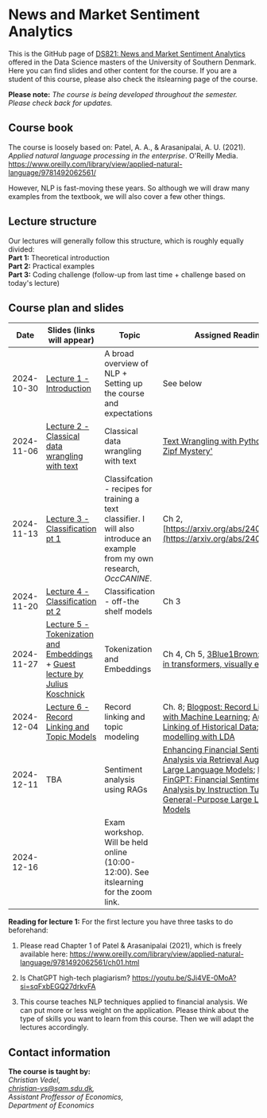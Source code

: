 # News and Market Sentiment Analytics
This is the GitHub page of [DS821: News and Market Sentiment Analytics](https://odin.sdu.dk/sitecore/index.php?a=fagbesk&id=156413&lang=en) offered in the Data Science masters of the University of Southern Denmark. Here you can find slides and other content for the course. If you are a student of this course, please also check the itslearning page of the course.  

**Please note:** *The course is being developed throughout the semester. Please check back for updates.*
## Course book
The course is loosely based on:
Patel, A. A., & Arasanipalai, A. U. (2021). _Applied natural language processing in the enterprise_. O'Reilly Media. https://www.oreilly.com/library/view/applied-natural-language/9781492062561/

However, NLP is fast-moving these years. So although we will draw many examples from the textbook, we will also cover a few other things. 

## Lecture structure
Our lectures will generally follow this structure, which is roughly equally divided:  
**Part 1:** Theoretical introduction  
**Part 2:** Practical examples  
**Part 3:** Coding challenge (follow-up from last time + challenge based on today's lecture)

## Course plan and slides
| Date| Slides (links will appear)| Topic | Assigned Reading | Coding challenge |
| ---------- | ------------------------------------------------------------------------------------------------------------------------------------------------------------------ | ----------------------------------------------------------------- | ------------------------------------------------------------------------------------------------------------------------------------------------------------------------------------------------------------ | ------------ | 
| 2024-10-30 | [Lecture 1 - Introduction](https://raw.githack.com/christianvedels/News_and_Market_Sentiment_Analytics/refs/heads/main/Lecture%201%20-%20Introduction/Slides.html) | A broad overview of NLP + Setting up the course and expectations  | See below | [Coding_challenge 1](https://github.com/christianvedels/News_and_Market_Sentiment_Analytics/blob/main/Lecture%201%20-%20Introduction/Coding_challenge1.md) [Solution 1](https://github.com/christianvedels/News_and_Market_Sentiment_Analytics/blob/main/Lecture%201%20-%20Introduction/Coding_challenge_solution.py) |
| 2024-11-06 | [Lecture 2 - Classical data wrangling with text](https://raw.githack.com/christianvedels/News_and_Market_Sentiment_Analytics/refs/heads/main/Lecture%202%20-%20Data%20wrangling%20with%20text/Slides.html) | Classical data wrangling with text | [Text Wrangling with Python](https://blog.devgenius.io/text-wrangling-with-python-a-comprehensive-guide-to-nlp-and-nltk-f7553e713291) ['The Zipf Mystery'](https://youtu.be/fCn8zs912OE?si=xVMA63kt9M99Qvjx) | [Coding_challenge 2](https://github.com/christianvedels/News_and_Market_Sentiment_Analytics/blob/main/Lecture%202%20-%20Data%20wrangling%20with%20text/Coding_challenge_lecture2.md) [Solution 2](https://github.com/christianvedels/News_and_Market_Sentiment_Analytics/blob/main/Lecture%202%20-%20Data%20wrangling%20with%20text/Coding_challenge_solution.py) | 
| 2024-11-13 | [Lecture 3 - Classification pt 1](https://raw.githack.com/christianvedels/News_and_Market_Sentiment_Analytics/refs/heads/main/Lecture%203%20-%20Classification%20pt%201/Slides.html) | Classifcation - recipes for training a text classifier. I will also introduce an example from my own research, *OccCANINE*. | Ch 2, [https://arxiv.org/abs/2402.13604](https://arxiv.org/abs/2402.13604) | [Coding_challenge 3](https://github.com/christianvedels/News_and_Market_Sentiment_Analytics/blob/main/Lecture%203%20-%20Classification%20pt%201/Coding_challenge_lecture3.md) [Solution 3](https://github.com/christianvedels/News_and_Market_Sentiment_Analytics/blob/main/Lecture%203%20-%20Classification%20pt%201/Coding_challenge_lecture3_solution.py) | 
| 2024-11-20 | [Lecture 4 - Classification pt 2](https://raw.githack.com//christianvedels/News_and_Market_Sentiment_Analytics/refs/heads/main/Lecture%204%20-%20Classification%20pt%202/Slides.html) | Classification - off-the shelf models | Ch 3 | [Coding_challenge 4](https://github.com/christianvedels/News_and_Market_Sentiment_Analytics/blob/main/Lecture%204%20-%20Classification%20pt%202/Coding_challenge_lecture4.md) [Solution 4 (by Tue Larsen)](https://youtu.be/gvysw5Hspx0?si=D3WLYb5Tdr20LPzB) |
| 2024-11-27 | [Lecture 5 - Tokenization and Embeddings](https://raw.githack.com//christianvedels/News_and_Market_Sentiment_Analytics/refs/heads/main/Lecture%205%20-%20Tokenization%20and%20embeddings/Slides.html) + [Guest lecture by Julius Koschnick](https://github.com/christianvedels/News_and_Market_Sentiment_Analytics/blob/main/Lecture%205%20-%20Tokenization%20and%20embeddings/Slides-Julius-Koschnick.pdf) | Tokenization and Embeddings | Ch 4, Ch 5, [3Blue1Brown: Attention in transformers, visually explained](https://youtu.be/eMlx5fFNoYc?si=HtfNuNlO4Y0e3olH) | [Coding_challenge 5](https://github.com/christianvedels/News_and_Market_Sentiment_Analytics/blob/main/Lecture%205%20-%20Tokenization%20and%20embeddings/Coding_challenge_lecture5.md); [Solution 5](https://github.com/christianvedels/News_and_Market_Sentiment_Analytics/blob/main/Lecture%205%20-%20Tokenization%20and%20embeddings/Coding_challenge_lecture5_solution.py)
| 2024-12-04 | [Lecture 6 - Record Linking and Topic Models](https://raw.githack.com/christianvedels/News_and_Market_Sentiment_Analytics/refs/heads/main/Lecture%206%20-%20Record%20linking/Slides.html) | Record linking and topic modeling | Ch. 8; [Blogpost: Record Linkage with Machine Learning](https://blog.damavis.com/en/record-linkage-with-machine-learning/); [Automated Linking of Historical Data](https://www.nber.org/papers/w25825); [Topic modelling with LDA](https://towardsdatascience.com/latent-dirichlet-allocation-lda-9d1cd064ffa2) |
| 2024-12-11 | TBA | Sentiment analysis using RAGs | [Enhancing Financial Sentiment Analysis via Retrieval Augmented Large Language Models](https://arxiv.org/abs/2310.04027); [Instruct-FinGPT: Financial Sentiment Analysis by Instruction Tuning of General-Purpose Large Language Models](https://arxiv.org/abs/2306.12659)                                                                                                                                                                                                         |
| 2024-12-16 |  | Exam workshop. Will be held online (10:00-12:00). See itslearning for the zoom link. |                                                                                                                                                                                                              |


**Reading for lecture 1:**
For the first lecture you have three tasks to do beforehand:

1. Please read Chapter 1 of Patel & Arasanipalai (2021), which is freely available here: https://www.oreilly.com/library/view/applied-natural-language/9781492062561/ch01.html

2. Is ChatGPT high-tech plagiarism? https://youtu.be/SJi4VE-0MoA?si=sqFxbEGQ27drkvFA  

3. This course teaches NLP techniques applied to financial analysis. We can put more or less weight on the application. Please think about the type of skills you want to learn from this course. Then we will adapt the lectures accordingly.


## Contact information
**The course is taught by:**  
*Christian Vedel,*  
*christian-vs@sam.sdu.dk,*  
*Assistant Proffessor of Economics,*  
*Department of Economics*  
